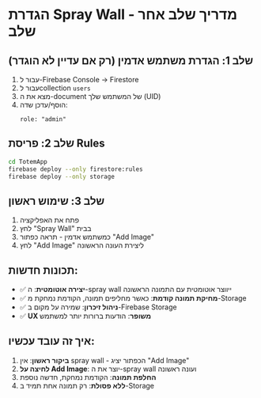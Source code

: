# הגדרת Spray Wall - מדריך שלב אחר שלב

## שלב 1: הגדרת משתמש אדמין (רק אם עדיין לא הוגדר)
1. עבור ל-Firebase Console -> Firestore
2. עבור לcollection `users`
3. מצא את ה-document של המשתמש שלך (UID)
4. הוסף/עדכן שדה:
   ```
   role: "admin"
   ```

## שלב 2: פריסת Rules
```bash
cd TotemApp
firebase deploy --only firestore:rules
firebase deploy --only storage
```

## שלב 3: שימוש ראשון
1. פתח את האפליקציה
2. לחץ "Spray Wall" בבית
3. כמשתמש אדמין - תראה כפתור "Add Image"
4. לחץ "Add Image" ליצירת העונה הראשונה

## תכונות חדשות:
- ✅ **יצירה אוטומטית**: ה-spray wall ייווצר אוטומטית עם התמונה הראשונה
- ✅ **מחיקת תמונה קודמת**: כאשר מחליפים תמונה, הקודמת נמחקת מ-Storage
- ✅ **ניהול זיכרון**: שמירה על מקום ב-Firebase Storage
- ✅ **UX משופר**: הודעות ברורות יותר למשתמש

## איך זה עובד עכשיו:
1. **ביקור ראשון**: אין spray wall - הכפתור יציג "Add Image"
2. **לחיצה על Add Image**: יוצר את ה-spray wall ועונה ראשונה
3. **החלפת תמונה**: הקודמת נמחקת, חדשה נוספת
4. **ללא פסולת**: רק תמונה אחת תמיד ב-Storage
